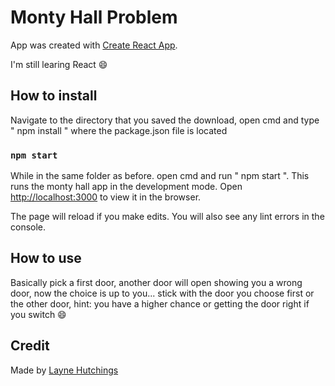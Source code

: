 # Monty Hall Problem

App was created with [Create React App](https://github.com/facebook/create-react-app).

I'm still learing React 😄

## How to install

Navigate to the directory that you saved the download, open cmd and type " npm install " where the package.json file is located

### `npm start`

While in the same folder as before. open cmd and run " npm start ". This runs the monty hall app in the development mode.
Open [http://localhost:3000](http://localhost:3000) to view it in the browser.

The page will reload if you make edits.
You will also see any lint errors in the console.

## How to use

Basically pick a first door, another door will open showing you a wrong door, now the choice is up to you... stick with the door you choose first or the other door, hint: you have a higher chance or getting the door right if you switch 😄

## Credit

Made by [Layne Hutchings](https://github.com/layne74)
